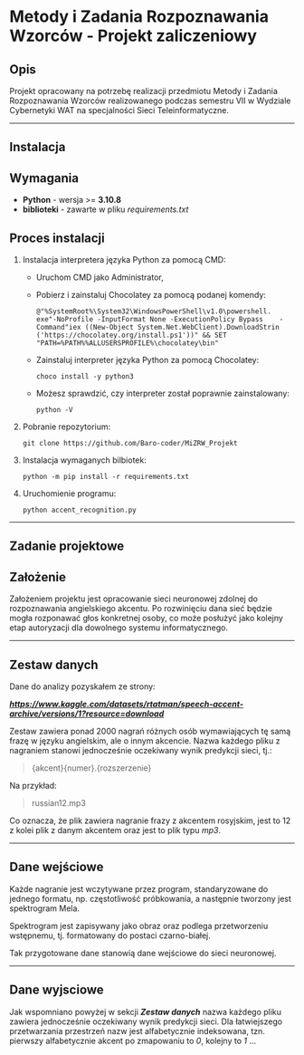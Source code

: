 # Metody i Zadania Rozpoznawania Wzorców - Projekt zaliczeniowy

## **Opis**

Projekt opracowany na potrzebę realizacji przedmiotu Metody i Zadania Rozpoznawania Wzorców realizowanego podczas semestru VII w Wydziale Cybernetyki WAT na specjalności Sieci Teleinformatyczne.

---

## **Instalacja**

## Wymagania

- **Python** - wersja >= **3.10.8**
- **biblioteki** - zawarte w pliku *requirements.txt*

## Proces instalacji

1. Instalacja interpretera języka Python za pomocą CMD:

   - Uruchom CMD jako Administrator,

   - Pobierz i zainstaluj Chocolatey za pomocą podanej komendy:

        ``` code
        @"%SystemRoot%\System32\WindowsPowerShell\v1.0\powershell.      exe"-NoProfile -InputFormat None -ExecutionPolicy Bypass    -Command"iex ((New-Object System.Net.WebClient).DownloadStrin     ('https://chocolatey.org/install.ps1'))" && SET      "PATH=%PATH%%ALLUSERSPROFILE%\chocolatey\bin"
        ```

   - Zainstaluj interpreter języka Python za pomocą Chocolatey:

        ``` code
        choco install -y python3
        ```

   - Możesz sprawdzić, czy interpreter został poprawnie zainstalowany:

        ``` code
        python -V
        ```

2. Pobranie repozytorium:

    ``` code
    git clone https://github.com/Baro-coder/MiZRW_Projekt
    ```

3. Instalacja wymaganych bilbiotek:

    ``` code
    python -m pip install -r requirements.txt
    ```

4. Uruchomienie programu:

    ``` code
    python accent_recognition.py
    ```

---

## **Zadanie projektowe**

## Założenie

Założeniem projektu jest opracowanie sieci neuronowej zdolnej do rozpoznawania angielskiego akcentu. Po rozwinięciu dana sieć będzie mogła rozponawać głos konkretnej osoby, co może posłużyć jako kolejny etap autoryzacji dla dowolnego systemu informatycznego.

---

## Zestaw danych

Dane do analizy pozyskałem ze strony:

***<https://www.kaggle.com/datasets/rtatman/speech-accent-archive/versions/1?resource=download>***

Zestaw zawiera ponad 2000 nagrań różnych osób wymawiających tę samą frazę w języku angielskim, ale o innym akcencie. Nazwa każdego pliku z nagraniem stanowi jednocześnie oczekiwany wynik predykcji sieci, tj.:

> {akcent}{numer}.{rozszerzenie}

Na przykład:

> russian12.mp3

Co oznacza, że plik zawiera nagranie frazy z akcentem rosyjskim, jest to 12 z kolei plik z danym akcentem oraz jest to plik typu *mp3*.

---

## Dane wejściowe

Każde nagranie jest wczytywane przez program, standaryzowane do jednego formatu, np. częstotliwość próbkowania, a następnie tworzony jest spektrogram Mela.

Spektrogram jest zapisywany jako obraz oraz podlega przetworzeniu wstępnemu, tj. formatowany do postaci czarno-białej.

Tak przygotowane dane stanowią dane wejściowe do sieci neuronowej.

---

## Dane wyjsciowe

Jak wspomniano powyżej w sekcji ***Zestaw danych*** nazwa każdego pliku zawiera jednocześnie oczekiwany wynik predykcji sieci. Dla łatwiejszego przetwarzania przestrzeń nazw jest alfabetycznie indeksowana, tzn. pierwszy alfabetycznie akcent po zmapowaniu to *0*, kolejny to *1* ...
